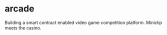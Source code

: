 # arcade
Building a smart contract enabled video game competition platform.  Miniclip meets the casino.

